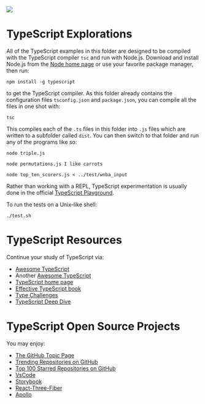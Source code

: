 <img src="https://raw.githubusercontent.com/rtoal/ple/main/docs/resources/typescript-logo-64.png">

# TypeScript Explorations

All of the TypeScript examples in this folder are designed to be compiled with the TypeScript compiler `tsc` and run with Node.js. Download and install Node.js from the [Node home page](https://nodejs.org) or use your favorite package manager, then run:

```
npm install -g typescript
```

to get the TypeScript compiler. As this folder already contains the configuration files `tsconfig.json` and `package.json`, you can compile all the files in one shot with:

```
tsc
```

This compiles each of the `.ts` files in this folder into `.js` files which are written to a subfolder called `dist`. You can then switch to that folder and run any of the programs like so:

```
node triple.js
```

```
node permutations.js I like carrots
```

```
node top_ten_scorers.js < ../test/wnba_input
```

Rather than working with a REPL, TypeScript experimentation is usually done in the official [TypeScript Playground](https://www.typescriptlang.org/play).

To run the tests on a Unix-like shell:

```
./test.sh
```

# TypeScript Resources

Continue your study of TypeScript via:

- [Awesome TypeScript](https://github.com/dzharii/awesome-typescript)
- Another [Awesome TypeScript](https://github.com/semlinker/awesome-typescript)
- [TypeScript home page](https://www.typescriptlang.org/)
- [Effective TypeScript book](https://effectivetypescript.com/)
- [Type Challenges](https://github.com/type-challenges/type-challenges)
- [TypeScript Deep Dive](https://basarat.gitbook.io/typescript/)

# TypeScript Open Source Projects

You may enjoy:

- [The GitHub Topic Page](https://github.com/topics/typescript)
- [Trending Repositories on GitHub](https://github.com/trending/typescript)
- [Top 100 Starred Repositories on GitHub](https://github.com/EvanLi/Github-Ranking/blob/master/Top100/TypeScript.md)
- [VsCode](https://github.com/microsoft/vscode)
- [Storybook](https://github.com/storybookjs/storybook)
- [React-Three-Fiber](https://github.com/pmndrs/react-three-fiber)
- [Apollo](https://github.com/apollographql/apollo-server)
